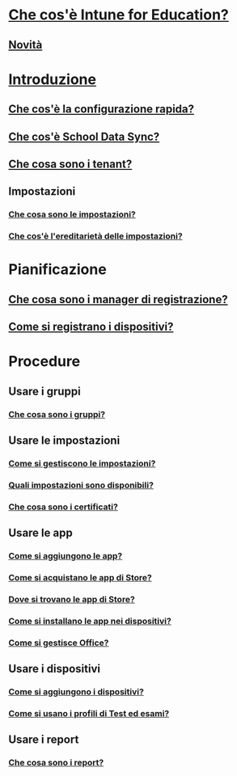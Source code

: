 
# [Che cos'è Intune for Education?](what-is-intune-for-education.md)

## [Novità](whats-new-in-edu.md)


# [Introduzione](get-started-with-intune-edu.md)

## [Che cos'è la configurazione rapida?](what-is-express-configuration.md)

## [Che cos'è School Data Sync?](what-is-school-data-sync.md)

## [Che cosa sono i tenant?](what-are-tenants.md)


## Impostazioni

### [Che cosa sono le impostazioni?](what-are-settings.md)

### [Che cos'è l'ereditarietà delle impostazioni?](settings-inheritance.md)


# Pianificazione

## [Che cosa sono i manager di registrazione?](what-are-enrollment-managers.md)

## [Come si registrano i dispositivi?](how-should-i-enroll-devices.md)


# Procedure

## Usare i gruppi

### [Che cosa sono i gruppi?](what-are-groups.md)

## Usare le impostazioni

### [Come si gestiscono le impostazioni?](how-do-i-manage-settings.md)

### [Quali impostazioni sono disponibili?](available-settings.md)

### [Che cosa sono i certificati?](what-are-certificates.md)

## Usare le app

### [Come si aggiungono le app?](how-to-add-apps.md)

### [Come si acquistano le app di Store?](acquire-store-apps.md)

### [Dove si trovano le app di Store?](where-are-my-apps.md)

### [Come si installano le app nei dispositivi?](install-apps.md)

### [Come si gestisce Office?](install-office.md)

## Usare i dispositivi

### [Come si aggiungono i dispositivi?](how-do-i-add-devices.md)

### [Come si usano i profili di Test ed esami?](take-a-test-profiles.md)

## Usare i report

### [Che cosa sono i report?](what-are-reports.md)
